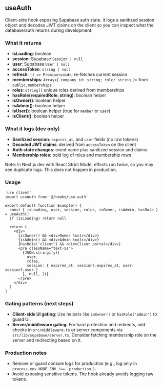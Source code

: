 ## useAuth

Client-side hook exposing Supabase auth state. It logs a sanitized session object and decodes JWT claims on the client so you can inspect what the database/auth returns during development.

### What it returns
- **isLoading**: boolean
- **session**: Supabase `Session | null`
- **user**: Supabase `User | null`
- **accessToken**: `string | null`
- **refresh**: `() => Promise<void>`; re-fetches current session
- **memberships**: `Array<{ company_id: string; role: string }>` from `public.memberships`
- **roles**: `string[]` unique roles derived from memberships
- **hasRole(requiredRole: string)**: boolean helper
- **isOwner()**: boolean helper
- **isAdmin()**: boolean helper
- **isUser()**: boolean helper (true for `member` or `user`)
- **isClient()**: boolean helper

### What it logs (dev only)
- **Sanitized session**: `expires_at`, and `user` fields (no raw tokens)
- **Decoded JWT claims**: derived from `accessToken` on the client
- **Auth state changes**: event name plus sanitized session and claims
- **Membership roles**: bold log of roles and membership rows

Note: In Next.js dev with React Strict Mode, effects run twice, so you may see duplicate logs. This does not happen in production.

### Usage
```tsx
'use client'
import useAuth from '@/hooks/use-auth'

export default function Example() {
  const { isLoading, user, session, roles, isOwner, isAdmin, hasRole } = useAuth()
  if (isLoading) return null

  return (
    <div>
      {isOwner() && <div>Owner tools</div>}
      {isAdmin() && <div>Admin tools</div>}
      {hasRole('client') && <div>Client portal</div>}
      <pre className="text-xs">
        {JSON.stringify({
          user,
          roles,
          session: { expires_at: session?.expires_at, user: session?.user }
        }, null, 2)}
      </pre>
    </div>
  )
}
```

### Gating patterns (next steps)
- **Client-side UI gating**: Use helpers like `isOwner()` or `hasRole('admin')` to guard UI.
- **Server/middleware gating**: For hard protection and redirects, add checks in `src/middleware.ts` or server components via `src/lib/supabase/server.ts`. Consider fetching membership role on the server and redirecting based on it.

### Production notes
- Remove or guard console logs for production (e.g., log only in `process.env.NODE_ENV !== 'production'`).
- Avoid exposing sensitive tokens. The hook already avoids logging raw tokens.
